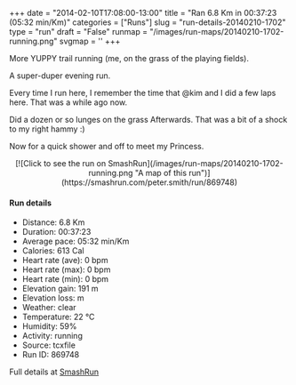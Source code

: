 +++
date = "2014-02-10T17:08:00-13:00"
title = "Ran 6.8 Km in 00:37:23 (05:32 min/Km)"
categories = ["Runs"]
slug = "run-details-20140210-1702"
type = "run"
draft = "False"
runmap = "/images/run-maps/20140210-1702-running.png"
svgmap = '<polyline points="25 2, 29 18, 42 26, 42 39, 51 52, 61 59, 70 61, 77 74, 69 89, 51 100, 44 97, 32 85, 31 80, 34 75, 36 71, 46 65, 57 61, 70 61, 73 68, 76 73, 76 78, 67 90, 52 100, 44 98, 31 82, 37 72, 42 67, 43 66, 68 61, 76 75, 65 92, 50 100, 44 98, 31 85, 32 78, 38 70, 60 59, 70 60, 77 54, 79 48, 56 54, 51 52, 41 39, 41 26, 28 17, 26 6, 21 1, 24 0">'
+++

More YUPPY trail running (me, on the grass of the playing fields). 

A super-duper evening run. 

Every time I run here, I remember the time that @kim and I did a few laps here. That was a while ago now. 

Did a dozen or so lunges on the grass Afterwards. That was a bit of a shock to my right hammy :)

Now for a quick shower and off to meet my Princess. 

 

<!--more-->

<center>
[![Click to see the run on SmashRun](/images/run-maps/20140210-1702-running.png "A map of this run")](https://smashrun.com/peter.smith/run/869748)
</center>

#### Run details

* Distance: 6.8 Km
* Duration: 00:37:23
* Average pace: 05:32 min/Km
* Calories: 613 Cal
* Heart rate (ave): 0 bpm
* Heart rate (max): 0 bpm
* Heart rate (min): 0 bpm
* Elevation gain: 191 m
* Elevation loss:  m
* Weather: clear
* Temperature: 22 &deg;C
* Humidity: 59%
* Activity: running
* Source: tcxfile
* Run ID: 869748

Full details at [SmashRun](https://smashrun.com/peter.smith/run/869748)